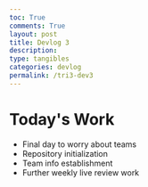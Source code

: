 ```yaml
---
toc: True
comments: True
layout: post
title: Devlog 3
description: 
type: tangibles
categories: devlog
permalink: /tri3-dev3
---
```


# Today's Work

- Final day to worry about teams
- Repository initialization
- Team info establishment
- Further weekly live review work